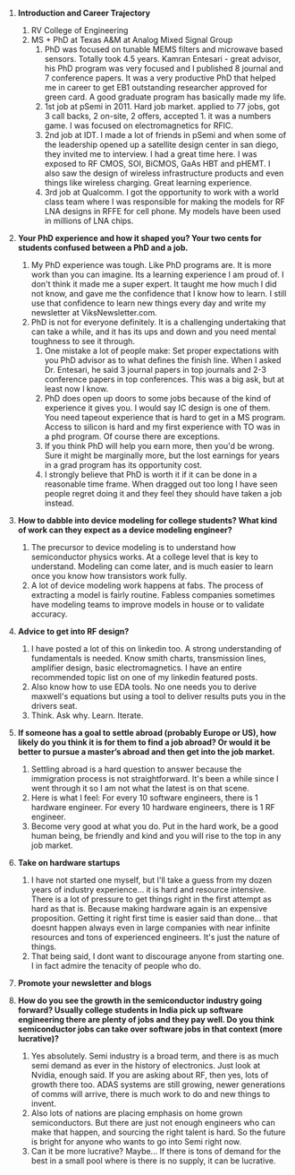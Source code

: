 1) **Introduction and Career Trajectory**
	1) RV College of Engineering
	2) MS + PhD at Texas A&M at Analog Mixed Signal Group
		1) PhD was focused on tunable MEMS filters and microwave based sensors. Totally took 4.5 years. Kamran Entesari - great advisor, his PhD program was very focused and I published 8 journal and 7 conference papers. It was a very productive PhD that helped me in career to get EB1 outstanding researcher approved for green card. A good graduate program has basically made my life.
		2) 1st job at pSemi in 2011. Hard job market. applied to 77 jobs, got 3 call backs, 2 on-site, 2 offers, accepted 1. it was a numbers game. I was focused on electromagnetics for RFIC.
		3) 2nd job at IDT. I made a lot of friends in pSemi and when some of the leadership opened up a satellite design center in san diego, they invited me to interview. I had a great time here. I was exposed to RF CMOS, SOI, BiCMOS, GaAs HBT and pHEMT. I also saw the design of wireless infrastructure products and even things like wireless charging. Great learning experience. 
		4) 3rd job at Qualcomm. I got the opportunity to work with a world class team where I was responsible for making the models for RF LNA designs in RFFE for cell phone. My models have been used in millions of LNA chips.
2) **Your PhD experience and how it shaped you? Your two cents for students confused between a PhD and a job.**  
	1) My PhD experience was tough. Like PhD programs are. It is more work than you can imagine. Its a learning experience I am proud of. I don't think it made me a super expert. It taught me how much I did not know, and gave me the confidence that I know how to learn. I still use that confidence to learn new things every day and write my newsletter at ViksNewsletter.com.
	2) PhD is not for everyone definitely. It is a challenging undertaking that can take a while, and it has its ups and down and you need mental toughness to see it through.
		1) One mistake a lot of people make: Set proper expectations with you PhD advisor as to what defines the finish line. When I asked Dr. Entesari, he said 3 journal papers in top journals and 2-3 conference papers in top conferences. This was a big ask, but at least now I know.
		2) PhD does open up doors to some jobs because of the kind of experience it gives you. I would say IC design is one of them. You need tapeout experience that is hard to get in a MS program. Access to silicon is hard and my first experience with TO was in a phd program. Of course there are exceptions.
		3) If you think PhD will help you earn more, then you'd be wrong. Sure it might be marginally more, but the lost earnings for years in a grad program has its opportunity cost.
		4) I strongly believe that PhD is worth it if it can be done in a reasonable time frame. When dragged out too long I have seen people regret doing it and they feel they should have taken a job instead.
  
3) **How to dabble into device modeling for college students? What kind of work can they expect as a device modeling engineer?**  
	1) The precursor to device modeling is to understand how semiconductor physics works. At a college level that is key to understand. Modeling can come later, and is much easier to learn once you know how transistors work fully.
	2) A lot of device modeling work happens at fabs. The process of extracting a model is fairly routine. Fabless companies sometimes have modeling teams to improve models in house or to validate accuracy.
  
4) **Advice to get into RF design?**  
	1) I have posted a lot of this on linkedin too. A strong understanding of fundamentals is needed. Know smith charts, transmission lines, amplifier design, basic electromagnetics. I have an  entire recommended topic list on one of my linkedin featured posts. 
	2) Also know how to use EDA tools. No one needs you to derive maxwell's equations but using a tool to deliver results puts you in the drivers seat.
	3) Think. Ask why. Learn. Iterate.
  
5) **If someone has a goal to settle abroad (probably Europe or US), how likely do you think it is for them to find a job abroad? Or would it be better to pursue a master’s abroad and then get into the job market.**
	1) Settling abroad is a hard question to answer because the immigration process is not straightforward. It's been a while since I went through it so I am not what the latest is on that scene. 
	2) Here is what I feel: For every 10 software engineers, there is 1 hardware engineer. For every 10 hardware engineers, there is 1 RF engineer.
	3) Become very good at what you do. Put in the hard work, be a good human being, be friendly and kind and you will rise to the top in any job market.
  
6) **Take on hardware startups**  
	1) I have not started one myself, but I'll take a guess from my dozen years of industry experience... it is hard and resource intensive. There is a lot of pressure to get things right in the first attempt as hard as that is. Because making hardware again is an expensive proposition. Getting it right first time is easier said than done... that doesnt happen always even in large companies with near infinite resources and tons of experienced engineers. It's just the nature of things.
	2) That being said, I dont want to discourage anyone from starting one. I in fact admire the tenacity of people who do.
7) **Promote your newsletter and blogs**
  
8) **How do you see the growth in the semiconductor industry going forward? Usually college students in India pick up software engineering there are plenty of jobs and they pay well. Do you think semiconductor jobs can take over software jobs in that context (more lucrative)?**
	1) Yes absolutely. Semi industry is a broad term, and there is as much semi demand as ever in the history of electronics. Just look at Nvidia, enough said. If you are asking about RF, then yes, lots of growth there too. ADAS systems are still growing, newer generations of comms will arrive, there is much work to do and new things to invent.
	2) Also lots of nations are placing emphasis on home grown semiconductors. But there are just not enough engineers who can make that happen, and sourcing the right talent is hard. So the future is bright for anyone who wants to go into Semi right now.
	3) Can it be more lucrative? Maybe... If there is tons of demand for the best in a small pool where is there is no supply, it can be lucrative.